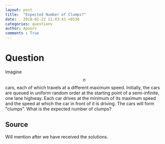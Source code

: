 ```yaml
---
layout: post
title:  "Expected Number of Clumps?"
date:   2018-02-22 11:43:41 +0530
categories: questions
author: Apoorv
comments : True
---
```

# Question
Imagine $$ n $$ cars, each of which travels at a different maximum speed. Initially, the cars are queued in uniform random order at the starting point of a semi-infinite, one lane highway. Each car drives at the minimum of its maximum speed and the speed at which the car in front of it is driving. The cars will form "clumps". What is the expected number of clumps?

## Source
Will mention after we have received the solutions. 
